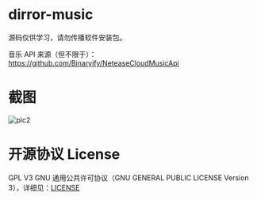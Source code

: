 # dirror-music

源码仅供学习，请勿传播软件安装包。

音乐 API 来源（但不限于）：https://github.com/Binaryify/NeteaseCloudMusicApi

# 截图

![pic2](https://moriafly.xyz/images/dirror-music_2.png)

# 开源协议 License
GPL V3
GNU 通用公共许可协议（GNU GENERAL PUBLIC LICENSE Version 3），详细见：[LICENSE](https://github.com/Moriafly/dirror-music/blob/master/LICENSE)
